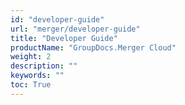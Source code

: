 ```yaml
---
id: "developer-guide"
url: "merger/developer-guide"
title: "Developer Guide"
productName: "GroupDocs.Merger Cloud"
weight: 2
description: ""
keywords: ""
toc: True
---
```

